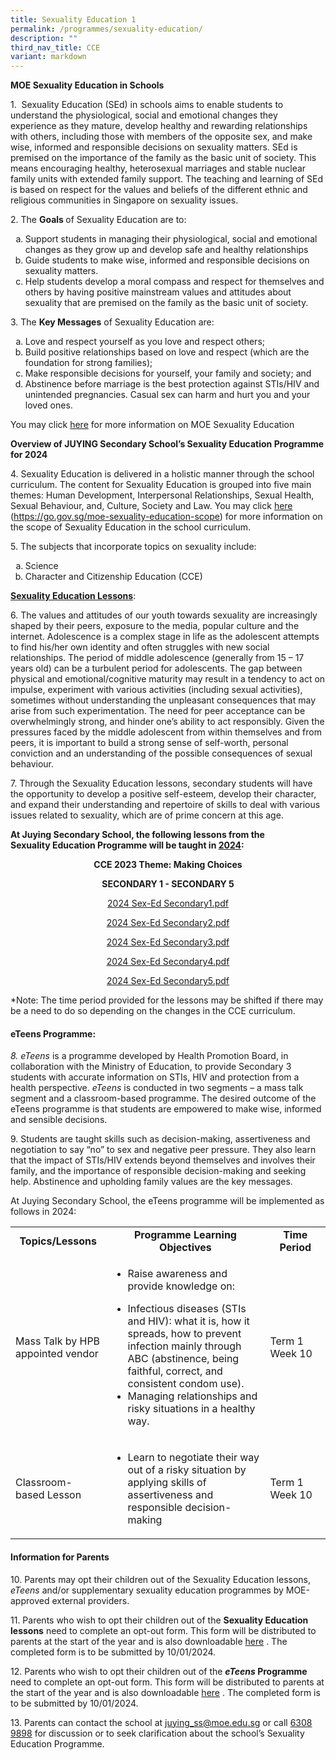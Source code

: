 ```yaml
---
title: Sexuality Education 1
permalink: /programmes/sexuality-education/
description: ""
third_nav_title: CCE
variant: markdown
---
```

<p><strong>MOE&nbsp;Sexuality Education in Schools</strong></p>
<p>         

1.&nbsp; Sexuality Education (SEd) in schools aims to enable students to understand the physiological, social and emotional changes they experience as they mature, develop healthy and rewarding relationships with others, including those with members of the opposite sex, and make wise, informed and responsible decisions on sexuality matters. SEd is premised on the importance of the family as the basic unit of society. This means encouraging healthy, heterosexual marriages and stable nuclear family units with extended family support. The teaching and learning of SEd is based on respect for the values and beliefs of the different ethnic and religious communities in Singapore on sexuality issues.</p>
<p>2. The <strong>Goals&nbsp;</strong>of Sexuality Education are to:</p>
<ol style="list-style-type: lower-alpha;">
<li>          Support students in managing their physiological, social and emotional changes as they grow up and develop safe and healthy relationships</li>
<li>          Guide students to make wise, informed and responsible decisions on sexuality matters.</li>
<li>          Help students develop a moral compass and respect for themselves and others by having positive mainstream values and attitudes about sexuality that are premised on the family as the basic unit of society.</li>
</ol>
<p>3. The <strong>Key Messages</strong>&nbsp;of Sexuality Education are:</p>
<ol style="list-style-type: lower-alpha;">
<li>Love and respect yourself as you love and respect others;</li>
<li>Build positive relationships based on love and respect (which are the foundation for strong families);</li>
<li>Make responsible decisions for yourself, your family and society; and</li>
<li>Abstinence before marriage is the best protection against STIs/HIV and unintended pregnancies. Casual sex can harm and hurt you and your loved ones.</li>
</ol>
<p>You may&nbsp;click&nbsp;<a rel="noopener" href="https://www.moe.gov.sg/education-in-sg/our-programmes/sexuality-education">here</a>&nbsp;for more information on MOE Sexuality Education</p>
<p><strong>Overview of&nbsp;JUYING Secondary&nbsp;School’s&nbsp;Sexuality Education Programme for 2024</strong></p>
<p>4. Sexuality Education is delivered in a holistic manner through the school curriculum. The content for Sexuality Education is grouped into five main themes: Human Development, Interpersonal Relationships, Sexual Health, Sexual Behaviour, and, Culture, Society and Law. You may click <a href="https://go.gov.sg/moe-sexuality-education-scope">here</a> (<a href="https://go.gov.sg/moe-sexuality-education-scope">https://go.gov.sg/moe-sexuality-education-scope</a>) for more information on the scope of Sexuality Education in the school curriculum.</p>
<p>5. The subjects that incorporate topics on sexuality include:</p>
<ol style="list-style-type: lower-alpha;">
<li>Science</li>
<li>Character and Citizenship Education (CCE)</li>
</ol>
<p><strong><u>Sexuality Education Lessons</u></strong>:</p>
<p>6. The values and attitudes of our youth towards sexuality are increasingly shaped by their peers, exposure to the media, popular culture and the internet. Adolescence is a complex stage in life as the adolescent attempts to find his/her own identity and often struggles with new social relationships. The period of middle adolescence (generally from 15 – 17 years old) can be a turbulent period for adolescents. The gap between physical and emotional/cognitive maturity may result in a tendency to act on impulse, experiment with various activities (including sexual activities), sometimes without understanding the unpleasant consequences that may arise from such experimentation. The need for peer acceptance can be overwhelmingly strong, and hinder one’s ability to act responsibly. Given the pressures faced by the middle adolescent from within themselves and from peers, it is important to build a strong sense of self-worth, personal conviction and an understanding of the possible consequences of sexual behaviour.</p>
<p>7. Through the Sexuality Education lessons, secondary students will have the opportunity to develop a positive self-esteem, develop their character, and expand their understanding and repertoire of skills to deal with various issues related to sexuality, which are of prime concern at this age.</p>
<p><strong>At Juying Secondary School, the following lessons from the<br>Sexuality Education Programme will be taught in&nbsp;<u>2024</u>:</strong></p>
<p style="text-align: center;"><strong>CCE 2023 Theme: Making Choices</strong></p>
<p style="text-align: center;"><strong>SECONDARY 1 - SECONDARY 5</strong></p>
<p><a href="https://drive.google.com/file/d/1qgMVwTS-GnsdtdzJHoRixTyFhnTZkLi9/view?usp=sharing"></a></p><p style="text-align: center;"><a href="https://drive.google.com/file/d/1qgMVwTS-GnsdtdzJHoRixTyFhnTZkLi9/view?usp=sharing">2024 Sex-Ed Secondary1.pdf</a></p>
<p><a href="https://drive.google.com/file/d/1yhDoV8jl48IjIt0ru_qch_h5eaBAOtbL/view?usp=sharing"></a></p><p style="text-align: center;"><a href="https://drive.google.com/file/d/1yhDoV8jl48IjIt0ru_qch_h5eaBAOtbL/view?usp=sharing">2024 Sex-Ed Secondary2.pdf</a></p>
<p><a href="https://drive.google.com/file/d/1B94bih65x2vs9aKPr5dUxiIR9i0grbaD/view?usp=sharing"></a></p><p style="text-align: center;"><a href="https://drive.google.com/file/d/1B94bih65x2vs9aKPr5dUxiIR9i0grbaD/view?usp=sharing">2024 Sex-Ed Secondary3.pdf</a></p>
<p><a href="https://drive.google.com/file/d/1wa5548a9-Qx6yxumIzZpCD04Q58muf4V/view?usp=sharing"></a></p><p style="text-align: center;"><a href="https://drive.google.com/file/d/1wa5548a9-Qx6yxumIzZpCD04Q58muf4V/view?usp=sharing">2024 Sex-Ed Secondary4.pdf</a></p>
<p><a href="https://drive.google.com/file/d/1vDqPrwdyClhRlif9WL6kT-tw9DjIKruj/view?usp=sharing"></a></p><p style="text-align: center;"><a href="https://drive.google.com/file/d/1vDqPrwdyClhRlif9WL6kT-tw9DjIKruj/view?usp=sharing">2024 Sex-Ed Secondary5.pdf</a></p>
<p>*Note: The time period provided for the lessons may be shifted if there may be a need to do so depending on the changes in the CCE curriculum.</p>
<h4><strong>eTeens&nbsp;Programme:</strong></h4>
<p><em>8. eTeens</em>&nbsp;is a programme developed by Health Promotion Board, in collaboration with the Ministry of Education, to provide Secondary 3 students with accurate information on STIs, HIV and protection from a health perspective.&nbsp;<em>eTeens</em>&nbsp;is conducted in two segments – a mass talk segment and a classroom-based programme. The          
 desired outcome of the eTeens programme is that students are empowered to make wise, informed and sensible decisions.</p>
<p>9. Students are taught skills such as decision-making, assertiveness and negotiation to say “no” to sex and negative peer pressure. They also learn that the impact of STIs/HIV extends beyond themselves and involves their family,          and the importance of responsible decision-making and seeking help. Abstinence and upholding family values are the key messages.</p>
<p>At Juying Secondary School, the eTeens programme will be implemented as follows in 2024:</p>
<table><colgroup><col width="168"><col width="387"><col width="133"></colgroup>
<tbody>
<tr>
<td style="text-align: center;"><strong>Topics/Lessons</strong></td>
<td style="text-align: center;"><strong>Programme Learning Objectives</strong></td>
<td style="text-align: center;"><strong>Time Period</strong></td>
</tr>
<tr>
<td>Mass Talk by HPB appointed vendor</td>
<td>
<ul>
<li aria-level="1" dir="ltr">  

 Raise awareness and provide knowledge on:</li>
<li aria-level="1" dir="ltr">  Infectious diseases (STIs and HIV): what it is, how it spreads, how to prevent infection mainly through ABC (abstinence, being faithful, correct, and consistent condom use).</li>
<li aria-level="1" dir="ltr">          Managing relationships and risky situations in a healthy way.</li>

</ul>
</td>
<td>Term 1 Week 10</td>
</tr>
<tr>
<td>Classroom-based Lesson</td>
<td>
<ul>
<li aria-level="1" dir="ltr">Learn to negotiate their way out of a risky situation by applying skills of assertiveness and responsible decision-making</li>
</ul>
</td>
<td>Term 1 Week 10</td>
</tr>
</tbody>
</table>
<h4><strong>Information for Parents</strong></h4>
<p>10. Parents may opt their children out of the Sexuality Education lessons, <em>eTeens</em> and/or supplementary sexuality education programmes by MOE-approved external providers.</p>
<p>11. Parents who wish to opt their children out of the <strong>Sexuality Education lessons</strong> need to complete an opt-out form. This form will be distributed to parents at the start of the year and is also downloadable <a href="https://drive.google.com/file/d/1OrFh1hzFd79Af0201QuQ7TdleHamdg_X/view?usp=sharing">here</a> . The completed form is to be submitted by 10/01/2024.</p>
<p>12. Parents who wish to opt their children out of the <strong><em>eTeens </em>P</strong><strong>rogramme</strong> need to complete an opt-out form. This form will be distributed to parents at the start of the year and is also downloadable <a href="https://drive.google.com/file/d/1yocs1qle0f_S_egrGfVCxCc-NrMUnAAV/view?usp=sharing">here</a> . The completed form is to be submitted by 10/01/2024.</p>
<p>13. Parents can contact the school at <a href="mailto:juying_ss@moe.edu.sg">juying_ss@moe.edu.sg</a> or call <u>6308 9898</u> for discussion or to seek clarification about the school’s Sexuality Education Programme.</p>